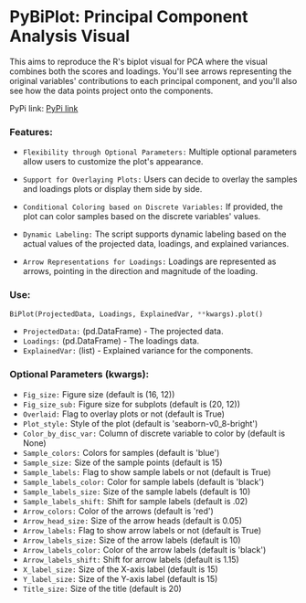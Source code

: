 # PyBiPlot: Principal Component Analysis Visual

This aims to reproduce the R's biplot visual for PCA where the visual combines both the scores and loadings. You'll see arrows representing the original variables' contributions to each principal component, and you'll also see how the data points project onto the components.

PyPi link: [PyPi link](https://pypi.org/project/PyBiPlot/)

### Features:

- `Flexibility through Optional Parameters:` Multiple optional parameters allow users to customize the plot's appearance.

- `Support for Overlaying Plots:` Users can decide to overlay the samples and loadings plots or display them side by side.

- `Conditional Coloring based on Discrete Variables:` If provided, the plot can color samples based on the discrete variables' values.

- `Dynamic Labeling:` The script supports dynamic labeling based on the actual values of the projected data, loadings, and explained variances.

- `Arrow Representations for Loadings:` Loadings are represented as arrows, pointing in the direction and magnitude of the loading.

### Use:

```python
BiPlot(ProjectedData, Loadings, ExplainedVar, **kwargs).plot()
```

- `ProjectedData:` (pd.DataFrame) - The projected data.
- `Loadings:` (pd.DataFrame) - The loadings data.
- `ExplainedVar:` (list) - Explained variance for the components.

### Optional Parameters (kwargs):

- `Fig_size:` Figure size (default is (16, 12))
- `Fig_size_sub:` Figure size for subplots (default is (20, 12))
- `Overlaid:` Flag to overlay plots or not (default is True)
- `Plot_style:` Style of the plot (default is 'seaborn-v0_8-bright')
- `Color_by_disc_var:` Column of discrete variable to color by (default is None)
- `Sample_colors:` Colors for samples (default is 'blue')
- `Sample_size:` Size of the sample points (default is 15)
- `Sample_labels:` Flag to show sample labels or not (default is True)
- `Sample_labels_color:` Color for sample labels (default is 'black')
- `Sample_labels_size:` Size of the sample labels (default is 10)
- `Sample_labels_shift:` Shift for sample labels (default is .02)
- `Arrow_colors:` Color of the arrows (default is 'red')
- `Arrow_head_size:` Size of the arrow heads (default is 0.05)
- `Arrow_labels:` Flag to show arrow labels or not (default is True)
- `Arrow_labels_size:` Size of the arrow labels (default is 10)
- `Arrow_labels_color:` Color of the arrow labels (default is 'black')
- `Arrow_labels_shift:` Shift for arrow labels (default is 1.15)
- `X_label_size:` Size of the X-axis label (default is 15)
- `Y_label_size:` Size of the Y-axis label (default is 15)
- `Title_size:` Size of the title (default is 20)